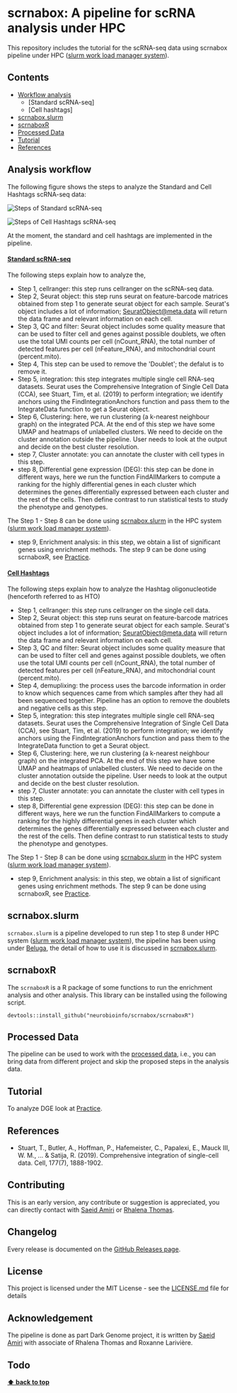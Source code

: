 # scrnabox: A pipeline for scRNA analysis under HPC  
This repository includes the tutorial for the scRNA-seq data using scrnabox pipeline under HPC ([slurm work load manager system](https://slurm.schedmd.com/)). 

## Contents
- [Workflow analysis](#analysis-workflow)
  - [Standard scRNA-seq]
  - [Cell hashtags]
- [scrnabox.slurm](#scrnaboxsvn)
- [scrnaboxR](#scrnaboxr)
- [Processed Data](#processed-data)
- [Tutorial](#tutorial)
- [References](#references)


## Analysis workflow
The following figure shows the steps to analyze the Standard and Cell Hashtags scRNA-seq data:

![Steps of Standard scRNA-seq ](https://raw.githubusercontent.com/neurobioinfo/scrnabox/main/figs/scrna.png)

![Steps of Cell Hashtags scRNA-seq](https://raw.githubusercontent.com/neurobioinfo/scrnabox/main/figs/hto.png)

At the moment, the standard and cell hashtags are implemented in the pipeline.  

#### [Standard scRNA-seq](https://github.com/neurobioinfo/scrnabox/tree/main/README_SCRNA.md)
The following steps explain how to analyze the, 
- Step 1, cellranger: this step runs cellranger on the scRNA-seq data.
- Step 2, Seurat object: this step runs seurat on feature-barcode matrices obtained from step 1 to generate seurat object for each sample. Seurat's object includes a lot of information; SeuratObject@meta.data will return the data frame and relevant information on each cell.
- Step 3, QC and filter: Seurat object includes some quality measure that can be used to filter cell and genes against possible doublets, we often use the total UMI counts per cell (nCount_RNA), the total number of detected features per cell (nFeature_RNA), and mitochondrial count (percent.mito).
- Step 4, This step can be used to remove the 'Doublet'; the defalut is to remove it. 
- Step 5, integration: this step integrates multiple single cell RNA-seq datasets. Seurat uses the Comprehensive Integration of Single Cell Data (CCA), see Stuart, Tim, et al. (2019) to perform integration; we identify anchors using the FindIntegrationAnchors function and pass them to the IntegrateData function to get a Seurat object.
- Step 6, Clustering: here, we run clustering (a k-nearest neighbour graph) on the integrated PCA. At the end of this step we have some UMAP and heatmaps of unlabelled clusters. We need to decide on the cluster annotation outside the pipeline. User needs to look at the output and decide on the best cluster resolution.
- step 7, Cluster annotate: you can annotate the cluster with cell types in this step.
- step 8, Differential gene expression (DEG): this step can be done in different ways, here we run the function FindAllMarkers to compute a ranking for the highly differential genes in each cluster which determines the genes differentially expressed between each cluster and the rest of the cells. Then define contrast to run statistical tests to study the phenotype and genotypes.

The Step 1 - Step 8 can be done using [scrnabox.slurm](https://github.com/neurobioinfo/scrnabox/tree/main/README_SCRNA.md) in the HPC system ([slurm work load manager system](https://slurm.schedmd.com/)).
- step 9, Enrichment analysis: in this step, we obtain a list of significant genes using enrichment methods. The step 9 can be done using scrnaboxR, see [Practice](https://github.com/neurobioinfo/scrnabox/blob/main/tutorial/practice.md).


#### [Cell Hashtags](https://github.com/neurobioinfo/scrnabox/tree/main/README_HTO.md)
The following steps explain how to analyze the  Hashtag oligonucleotide (henceforth referred to as HTO)
- Step 1, cellranger: this step runs cellranger on the single cell data.
- Step 2, Seurat object: this step runs seurat on feature-barcode matrices obtained from step 1 to generate seurat object for each sample. Seurat's object includes a lot of information; SeuratObject@meta.data will return the data frame and relevant information on each cell.
- Step 3, QC and filter: Seurat object includes some quality measure that can be used to filter cell and genes against possible doublets, we often use the total UMI counts per cell (nCount_RNA), the total number of detected features per cell (nFeature_RNA), and mitochondrial count (percent.mito).
- Step 4, demuplixing: the process uses the barcode information in order to know which sequences came from which samples after they had all been sequenced together. Pipeline has an option to remove the doublets and negative cells as this step.
- Step 5, integration: this step integrates multiple single cell RNA-seq datasets. Seurat uses the Comprehensive Integration of Single Cell Data (CCA), see Stuart, Tim, et al. (2019) to perform integration; we identify anchors using the FindIntegrationAnchors function and pass them to the IntegrateData function to get a Seurat object.
- Step 6, Clustering: here, we run clustering (a k-nearest neighbour graph) on the integrated PCA. At the end of this step we have some UMAP and heatmaps of unlabelled clusters. We need to decide on the cluster annotation outside the pipeline. User needs to look at the output and decide on the best cluster resolution.
- step 7, Cluster annotate: you can annotate the cluster with cell types in this step.
- step 8, Differential gene expression (DEG): this step can be done in different ways, here we run the function FindAllMarkers to compute a ranking for the highly differential genes in each cluster which determines the genes differentially expressed between each cluster and the rest of the cells. Then define contrast to run statistical tests to study the phenotype and genotypes.

The Step 1 - Step 8 can be done using [scrnabox.slurm](https://github.com/neurobioinfo/scrnabox/tree/main/README_HTO.md) in the HPC system ([slurm work load manager system](https://slurm.schedmd.com/)).
- step 9, Enrichment analysis: in this step, we obtain a list of significant genes using enrichment methods. The step 9 can be done using scrnaboxR, see [Practice](https://github.com/neurobioinfo/scrnabox/blob/main/tutorial/practice.md).


## scrnabox.slurm
`scrnabox.slurm` is a pipeline developed to run step 1 to step 8 under HPC system ([slurm work load manager system](https://slurm.schedmd.com/)), the pipeline has been using under [Beluga](https://docs.alliancecan.ca/wiki/B%C3%A9luga), the detail of how to use it is discussed in [scrnabox.slurm](https://github.com/neurobioinfo/scrnabox/tree/main/scrnabox.slurm). 

## scrnaboxR
The `scrnaboxR` is a R package of some functions to run the enrichment analysis and other analysis. This library can be installed using the following script. 
```
devtools::install_github("neurobioinfo/scrnabox/scrnaboxR")
```

## Processed Data
The pipeline can be used to work with the [processed data](https://github.com/neurobioinfo/scrnabox/blob/main/README_PROC.md), i.e., you can bring data from different project and skip the proposed steps in the analysis data. 

## Tutorial
To analyze DGE look at [Practice](https://github.com/neurobioinfo/scrnabox/blob/main/tutorial/practice.md). 

## References
- Stuart, T., Butler, A., Hoffman, P., Hafemeister, C., Papalexi, E., Mauck III, W. M., ... & Satija, R. (2019). Comprehensive integration of single-cell data. Cell, 177(7), 1888-1902.

## Contributing
This is an early version, any contribute or suggestion is appreciated, you can directly contact with [Saeid Amiri](https://github.com/saeidamiri1) or [Rhalena Thomas](https://github.com/RhalenaThomas). 

## Changelog
Every release is documented on the [GitHub Releases page](https://github.com/neurobioinfo/scrnabox/releases).
## License
This project is licensed under the MIT License - see the [LICENSE.md](https://github.com/neurobioinfo/scrnabox/blob/main/LICENSE) file for details
## Acknowledgement
The pipeline is done as part Dark Genome project, it is written by [Saeid Amiri](https://github.com/saeidamiri1) with associate of Rhalena Thomas and  Roxanne Larivière. 

## Todo
**[⬆ back to top](#contents)**
